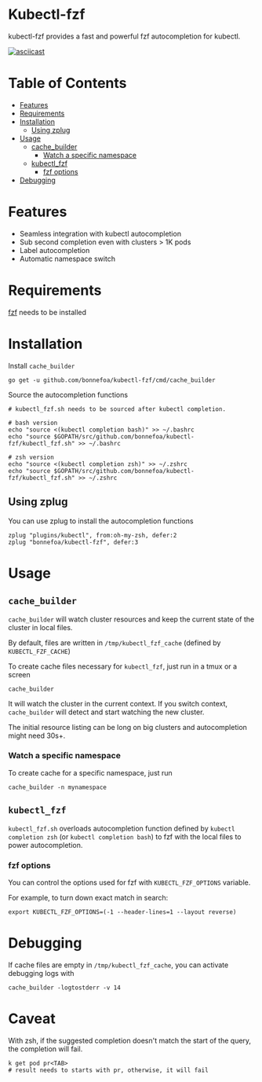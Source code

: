# Kubectl-fzf

kubectl-fzf provides a fast and powerful fzf autocompletion for kubectl.

[![asciicast](https://asciinema.org/a/yHKY5vQ40ZaOwMQnhLfYJ5Pja.png)](https://asciinema.org/a/yHKY5vQ40ZaOwMQnhLfYJ5Pja?t=01)

Table of Contents
=================

   * [Features](#features)
   * [Requirements](#requirements)
   * [Installation](#installation)
      * [Using zplug](#using-zplug)
   * [Usage](#usage)
      * [cache_builder](#cache_builder)
         * [Watch a specific namespace](#watch-a-specific-namespace)
      * [kubectl_fzf](#kubectl_fzf)
         * [fzf options](#fzf-options)
   * [Debugging](#debugging)

# Features

- Seamless integration with kubectl autocompletion
- Sub second completion even with clusters > 1K pods
- Label autocompletion
- Automatic namespace switch

# Requirements

[fzf](https://github.com/junegunn/fzf) needs to be installed

# Installation

Install `cache_builder`

```shell
go get -u github.com/bonnefoa/kubectl-fzf/cmd/cache_builder
```

Source the autocompletion functions

```shell
# kubectl_fzf.sh needs to be sourced after kubectl completion.

# bash version
echo "source <(kubectl completion bash)" >> ~/.bashrc
echo "source $GOPATH/src/github.com/bonnefoa/kubectl-fzf/kubectl_fzf.sh" >> ~/.bashrc

# zsh version
echo "source <(kubectl completion zsh)" >> ~/.zshrc
echo "source $GOPATH/src/github.com/bonnefoa/kubectl-fzf/kubectl_fzf.sh" >> ~/.zshrc
```

## Using zplug

You can use zplug to install the autocompletion functions
```shell
zplug "plugins/kubectl", from:oh-my-zsh, defer:2
zplug "bonnefoa/kubectl-fzf", defer:3
```

# Usage

## `cache_builder`

`cache_builder` will watch cluster resources and keep the current state of the cluster in local files.

By default, files are written in `/tmp/kubectl_fzf_cache` (defined by `KUBECTL_FZF_CACHE`)

To create cache files necessary for `kubectl_fzf`, just run in a tmux or a screen

```shell
cache_builder
```

It will watch the cluster in the current context. If you switch context, `cache_builder` will detect and start watching the new cluster.

The initial resource listing can be long  on big clusters and autocompletion might need 30s+.

### Watch a specific namespace

To create cache for a specific namespace, just run

```shell
cache_builder -n mynamespace
```

## `kubectl_fzf`

`kubectl_fzf.sh` overloads autocompletion function defined by `kubectl completion zsh` (or `kubectl completion bash`) to fzf with the local files to power autocompletion.

### fzf options

You can control the options used for fzf with `KUBECTL_FZF_OPTIONS` variable.

For example, to turn down exact match in search:

```shell
export KUBECTL_FZF_OPTIONS=(-1 --header-lines=1 --layout reverse)
```

# Debugging

If cache files are empty in `/tmp/kubectl_fzf_cache`, you can activate debugging logs with

```shell
cache_builder -logtostderr -v 14
```

# Caveat

With zsh, if the suggested completion doesn't match the start of the query, the completion will fail.

```shell
k get pod pr<TAB>
# result needs to starts with pr, otherwise, it will fail
```
